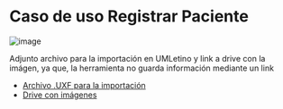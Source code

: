 # Caso de uso Registrar Paciente

![image](https://github.com/user-attachments/assets/b3fbb32b-6bfa-4512-b12a-b6308584d277)

Adjunto archivo para la importación en UMLetino y link a drive con la imágen, ya que, la herramienta no guarda información mediante un link
* [Archivo .UXF para la importación](registrar_paciente.uxf)
* [Drive con imágenes](https://drive.google.com/drive/folders/1Q1dZ9P13nYEjVTWj1NZdxf1HG2yBHO-8?usp=sharing)
